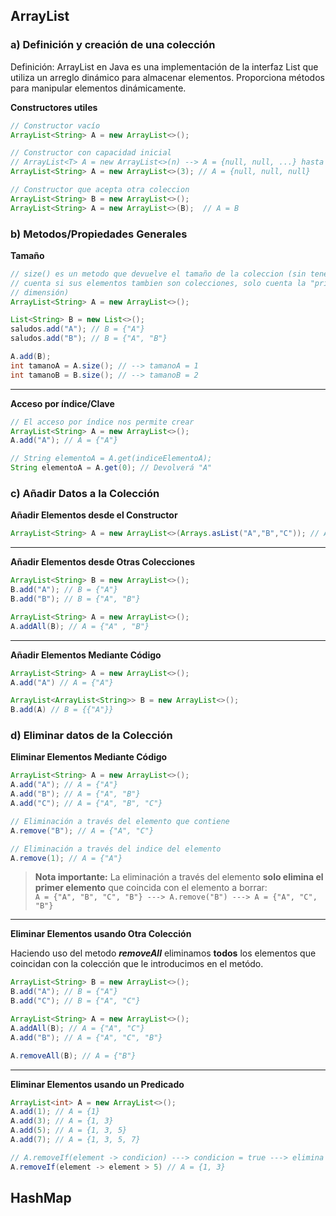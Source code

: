 ## ArrayList

### a) Definición y creación de una colección
Definición:
ArrayList en Java es una implementación de la interfaz List que utiliza un arreglo dinámico para almacenar elementos. Proporciona métodos para manipular elementos dinámicamente.

**Constructores utiles**
```java
// Constructor vacío 
ArrayList<String> A = new ArrayList<>();

// Constructor con capacidad inicial
// ArrayList<T> A = new ArrayList<>(n) --> A = {null, null, ...} hasta n veces
ArrayList<String> A = new ArrayList<>(3); // A = {null, null, null}

// Constructor que acepta otra coleccion
ArrayList<String> B = new ArrayList<>();
ArrayList<String> A = new ArrayList<>(B);  // A = B
```

### b) Metodos/Propiedades Generales

**Tamaño**
```java
// size() es un metodo que devuelve el tamaño de la coleccion (sin tener en 
// cuenta si sus elementos tambien son colecciones, solo cuenta la "primera" 
// dimensión)
ArrayList<String> A = new ArrayList<>();

List<String> B = new List<>();
saludos.add("A"); // B = {"A"}
saludos.add("B"); // B = {"A", "B"}

A.add(B);
int tamanoA = A.size(); // --> tamanoA = 1
int tamanoB = B.size(); // --> tamanoB = 2
```
***
**Acceso por índice/Clave**
```java
// El acceso por índice nos permite crear 
ArrayList<String> A = new ArrayList<>();
A.add("A"); // A = {"A"}

// String elementoA = A.get(indiceElementoA);
String elementoA = A.get(0); // Devolverá "A"
```

### c) Añadir Datos a la Colección

**Añadir Elementos desde el Constructor**
```java
ArrayList<String> A = new ArrayList<>(Arrays.asList("A","B","C")); // A = {"A" , "B", "C"}
```
***
**Añadir Elementos desde Otras Colecciones**
```java
ArrayList<String> B = new ArrayList<>();
B.add("A"); // B = {"A"}
B.add("B"); // B = {"A", "B"}

ArrayList<String> A = new ArrayList<>();
A.addAll(B); // A = {"A" , "B"}
```
***
**Añadir Elementos Mediante Código**
```java
ArrayList<String> A = new ArrayList<>();
A.add("A") // A = {"A"}

ArrayList<ArrayList<String>> B = new ArrayList<>();
B.add(A) // B = {{"A"}}
```
### d) Eliminar datos de la Colección

**Eliminar Elementos Mediante Código**
```java
ArrayList<String> A = new ArrayList<>();
A.add("A"); // A = {"A"}
A.add("B"); // A = {"A", "B"}
A.add("C"); // A = {"A", "B", "C"}

// Eliminación a través del elemento que contiene
A.remove("B"); // A = {"A", "C"}

// Eliminación a través del indice del elemento
A.remove(1); // A = {"A"}
```

> **Nota importante:** La eliminación a través del elemento **solo elimina el primer elemento** que coincida con el elemento a borrar: <br>```A = {"A", "B", "C", "B"} ---> A.remove("B") ---> A = {"A", "C", "B"}```

***

**Eliminar Elementos usando Otra Colección**

Haciendo uso del metodo _**removeAll**_ eliminamos **todos** los elementos que coincidan con la colección que le introducimos en el metódo.

```java
ArrayList<String> B = new ArrayList<>();
B.add("A"); // B = {"A"}
B.add("C"); // B = {"A", "C"}

ArrayList<String> A = new ArrayList<>();
A.addAll(B); // A = {"A", "C"}
A.add("B"); // A = {"A", "C", "B"}

A.removeAll(B); // A = {"B"}
```

***

**Eliminar Elementos usando un Predicado**

```java
ArrayList<int> A = new ArrayList<>();
A.add(1); // A = {1}
A.add(3); // A = {1, 3}
A.add(5); // A = {1, 3, 5}
A.add(7); // A = {1, 3, 5, 7}

// A.removeIf(element -> condicion) ---> condicion = true ---> elimina "element"
A.removeIf(element -> element > 5) // A = {1, 3}
```

## HashMap
